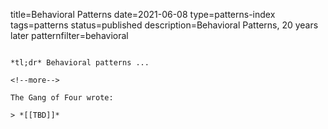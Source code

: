 title=Behavioral Patterns
date=2021-06-08
type=patterns-index
tags=patterns
status=published
description=Behavioral Patterns, 20 years later
patternfilter=behavioral
~~~~~~

*tl;dr* Behavioral patterns ...

<!--more-->

The Gang of Four wrote:

> *[[TBD]]*

